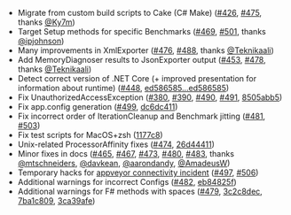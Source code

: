 * Migrate from custom build scripts to Cake (C# Make) ([#426](https://github.com/dotnet/BenchmarkDotNet/issues/426), [#475](https://github.com/dotnet/BenchmarkDotNet/pull/475), thanks [@Ky7m](https://github.com/Ky7m))
* Target Setup methods for specific Benchmarks ([#469](https://github.com/dotnet/BenchmarkDotNet/issues/469), [#501](https://github.com/dotnet/BenchmarkDotNet/pull/501), thanks [@ipjohnson](https://github.com/ipjohnson))
* Many improvements in XmlExporter ([#476](https://github.com/dotnet/BenchmarkDotNet/pull/476), [#488](https://github.com/dotnet/BenchmarkDotNet/pull/488), thanks [@Teknikaali](https://github.com/Teknikaali))
* Add MemoryDiagnoser results to JsonExporter output ([#453](https://github.com/dotnet/BenchmarkDotNet/issues/453), [#478](https://github.com/dotnet/BenchmarkDotNet/pull/478), thanks [@Teknikaali](https://github.com/Teknikaali))
* Detect correct version of .NET Core (+ improved presentation for information about runtime) ([#448](https://github.com/dotnet/BenchmarkDotNet/issues/448), [ed586585...ed586585](https://github.com/dotnet/BenchmarkDotNet/compare/dc6dc411b4d8703d0a1abafe64fb1e0b0a83af1f...cea199f74923c99f88f4bb4d53e37f86b10269b7))
* Fix UnauthorizedAccessException ([#380](https://github.com/dotnet/BenchmarkDotNet/issues/380), [#390](https://github.com/dotnet/BenchmarkDotNet/issues/390), [#490](https://github.com/dotnet/BenchmarkDotNet/issues/490), [#491](https://github.com/dotnet/BenchmarkDotNet/issues/491), [8505abb5](https://github.com/dotnet/BenchmarkDotNet/commit/8505abb5416bad90cda03f4972b067f9ac44b304))
* Fix app.config generation ([#499](https://github.com/dotnet/BenchmarkDotNet/issues/499), [dc6dc411](https://github.com/dotnet/BenchmarkDotNet/commit/dc6dc411b4d8703d0a1abafe64fb1e0b0a83af1f))
* Fix incorrect order of IterationCleanup and Benchmark jitting ([#481](https://github.com/dotnet/BenchmarkDotNet/issues/481), [#503](https://github.com/dotnet/BenchmarkDotNet/pull/503))
* Fix test scripts for MacOS+zsh ([1177c8](https://github.com/dotnet/BenchmarkDotNet/commit/1177c80e2dbe931439e44bb0ce2ce25cad8b9ba2))
* Unix-related ProcessorAffinity fixes ([#474](https://github.com/dotnet/BenchmarkDotNet/issues/474), [26d44411](https://github.com/dotnet/BenchmarkDotNet/commit/26d44411ea47f28a9cc7df84b2df0ef89b2bbcf7))
* Minor fixes in docs ([#465](https://github.com/dotnet/BenchmarkDotNet/pull/465), [#467](https://github.com/dotnet/BenchmarkDotNet/pull/467), [#473](https://github.com/dotnet/BenchmarkDotNet/pull/473), [#480](https://github.com/dotnet/BenchmarkDotNet/pull/480), [#483](https://github.com/dotnet/BenchmarkDotNet/pull/483), thanks [@mtschneiders](https://github.com/mtschneiders), [@davkean](https://github.com/davkean), [@aarondandy](https://github.com/aarondandy), [@AmadeusW](https://github.com/AmadeusW))
* Temporary hacks for [appveyor connectivity incident](https://appveyor.statuspage.io/incidents/m2vdvw39kdk8) ([#497](https://github.com/dotnet/BenchmarkDotNet/pull/497), [#506](https://github.com/dotnet/BenchmarkDotNet/pull/506))
* Additional warnings for incorrect Configs ([#482](https://github.com/dotnet/BenchmarkDotNet/issues/482), [eb84825f](https://github.com/dotnet/BenchmarkDotNet/commit/eb84825ff08aa5d23d2d512d4d4bde3e95ca0815))
* Additional warnings for F# methods with spaces ([#479](https://github.com/dotnet/BenchmarkDotNet/issues/479), [3c2c8dec](https://github.com/dotnet/BenchmarkDotNet/commit/3c2c8dec28d6c570f2901001058cd9c6000e6ca2), [7ba1c809](https://github.com/dotnet/BenchmarkDotNet/commit/7ba1c809004e0b75eaa87724155480eaf623f8a9), [3ca39afe](https://github.com/dotnet/BenchmarkDotNet/commit/3ca39afe9f0d25359f9b092181beb02d57c5ad32))